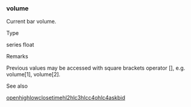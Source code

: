 ### volume

Current bar volume.

Type

series float

Remarks

Previous values may be accessed with square brackets operator [], e.g. volume[1], volume[2].

See also

[open](#var_open)[high](#var_high)[low](#var_low)[close](#var_close)[time](#fun_time)[hl2](#var_hl2)[hlc3](#var_hlc3)[hlcc4](#var_hlcc4)[ohlc4](#var_ohlc4)[ask](#var_ask)[bid](#var_bid)
